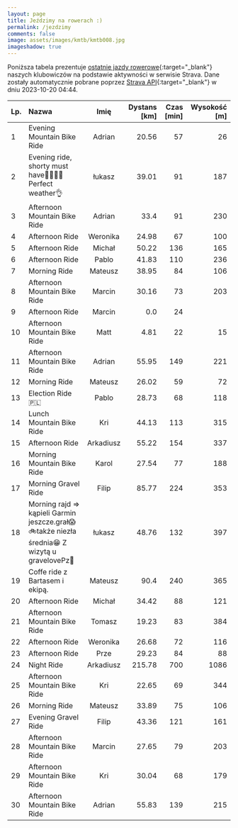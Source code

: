 ```yaml
---
layout: page
title: Jeździmy na rowerach :)
permalink: /jezdzimy
comments: false
image: assets/images/kmtb/kmtb008.jpg
imageshadow: true
---
```


Poniższa tabela prezentuje [ostatnie jazdy rowerowe](https://www.strava.com/clubs/336381){:target="_blank"} naszych klubowiczów na podstawie aktywności w serwisie Strava. Dane zostały automatycznie pobrane poprzez [Strava API](https://developers.strava.com/docs/reference/#api-Clubs-getClubActivitiesById){:target="_blank"} w dniu 2023-10-20 04:44.

Lp. | Nazwa | Imię | Dystans [km] | Czas [min] | Wysokość [m]
:--- | :--- | :---: | ---: | ---: | ---:
1|Evening Mountain Bike Ride|Adrian|20.56|57|26
2|Evening ride, shorty must have🐝🚴‍♂️🌞Perfect weather👌|łukasz|39.01|91|187
3|Afternoon Mountain Bike Ride|Adrian|33.4|91|230
4|Afternoon Ride|Weronika|24.98|67|100
5|Afternoon Ride|Michał|50.22|136|165
6|Afternoon Ride|Pablo|41.83|110|236
7|Morning Ride|Mateusz|38.95|84|106
8|Afternoon Mountain Bike Ride|Marcin|30.16|73|203
9|Afternoon Ride|Marcin|0.0|24|
10|Afternoon Mountain Bike Ride|Matt|4.81|22|15
11|Afternoon Mountain Bike Ride|Adrian|55.95|149|221
12|Morning Ride|Mateusz|26.02|59|72
13|Election Ride 🇵🇱|Pablo|28.73|68|118
14|Lunch Mountain Bike Ride|Kri|44.13|113|315
15|Afternoon Ride|Arkadiusz|55.22|154|337
16|Morning Mountain Bike Ride|Karol|27.54|77|188
17|Morning Gravel Ride|Filip|85.77|224|353
18|Morning rajd => kąpieli Garmin jeszcze.grał😱🚲także niezła średnia😁 Z wizytą u gravelovePz🐏|łukasz|48.76|132|397
19|Coffe ride z Bartasem i ekipą.|Mateusz|90.4|240|365
20|Afternoon Ride|Michał|34.42|88|121
21|Afternoon Mountain Bike Ride|Tomasz|19.23|83|384
22|Afternoon Ride|Weronika|26.68|72|116
23|Afternoon Ride|Prze|29.23|84|88
24|Night Ride|Arkadiusz|215.78|700|1086
25|Afternoon Mountain Bike Ride|Kri|22.65|69|344
26|Morning Ride|Mateusz|33.89|75|106
27|Evening Gravel Ride|Filip|43.36|121|161
28|Afternoon Mountain Bike Ride|Marcin|27.65|79|203
29|Afternoon Mountain Bike Ride|Kri|30.04|68|179
30|Afternoon Mountain Bike Ride|Adrian|55.83|139|215
